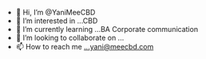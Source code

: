 - 👋 Hi, I’m @YaniMeeCBD
- 👀 I’m interested in ...CBD
- 🌱 I’m currently learning ...BA Corporate communication
- 💞️ I’m looking to collaborate on ...
- 📫 How to reach me ...yani@meecbd.com

<!---
YaniMeeCBD/YaniMeeCBD is a ✨ special ✨ repository because its `README.md` (this file) appears on your GitHub profile.
You can click the Preview link to take a look at your changes.
--->
